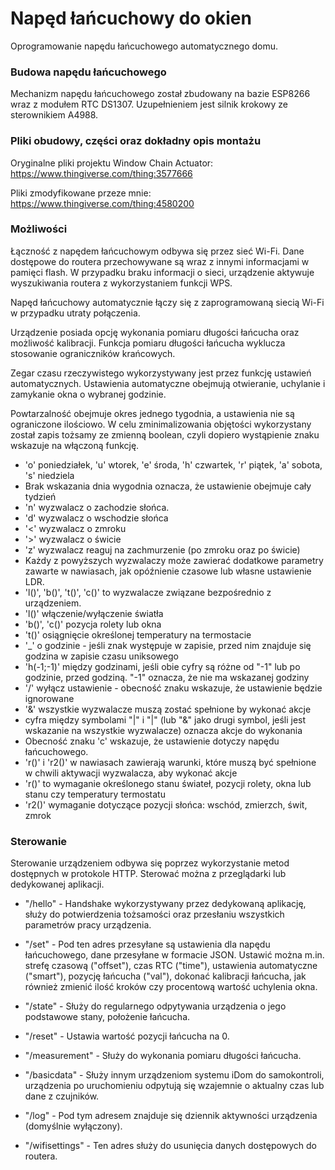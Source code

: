 # Napęd łańcuchowy do okien
Oprogramowanie napędu łańcuchowego automatycznego domu.

### Budowa napędu łańcuchowego
Mechanizm napędu łańcuchowego został zbudowany na bazie ESP8266 wraz z modułem RTC DS1307. Uzupełnieniem jest silnik krokowy ze sterownikiem A4988.

### Pliki obudowy, części oraz dokładny opis montażu
Oryginalne pliki projektu Window Chain Actuator: https://www.thingiverse.com/thing:3577666

Pliki zmodyfikowane przeze mnie: https://www.thingiverse.com/thing:4580200

### Możliwości
Łączność z napędem łańcuchowym odbywa się przez sieć Wi-Fi.
Dane dostępowe do routera przechowywane są wraz z innymi informacjami w pamięci flash.
W przypadku braku informacji o sieci, urządzenie aktywuje wyszukiwania routera z wykorzystaniem funkcji WPS.

Napęd łańcuchowy automatycznie łączy się z zaprogramowaną siecią Wi-Fi w przypadku utraty połączenia.

Urządzenie posiada opcję wykonania pomiaru długości łańcucha oraz możliwość kalibracji. Funkcja pomiaru długości łańcucha wyklucza stosowanie ograniczników krańcowych.

Zegar czasu rzeczywistego wykorzystywany jest przez funkcję ustawień automatycznych.
Ustawienia automatyczne obejmują otwieranie, uchylanie i zamykanie okna o wybranej godzinie.

Powtarzalność obejmuje okres jednego tygodnia, a ustawienia nie są ograniczone ilościowo. W celu zminimalizowania objętości wykorzystany został zapis tożsamy ze zmienną boolean, czyli dopiero wystąpienie znaku wskazuje na włączoną funkcję.

* 'o' poniedziałek, 'u' wtorek, 'e' środa, 'h' czwartek, 'r' piątek, 'a' sobota, 's' niedziela
* Brak wskazania dnia wygodnia oznacza, że ustawienie obejmuje cały tydzień
* 'n' wyzwalacz o zachodzie słońca.
* 'd' wyzwalacz o wschodzie słońca
* '<' wyzwalacz o zmroku
* '>' wyzwalacz o świcie
* 'z' wyzwalacz reaguj na zachmurzenie (po zmroku oraz po świcie)
* Każdy z powyższych wyzwalaczy może zawierać dodatkowe parametry zawarte w nawiasach, jak opóźnienie czasowe lub własne ustawienie LDR.
* 'l()', 'b()', 't()', 'c()' to wyzwalacze związane bezpośrednio z urządzeniem.
* 'l()' włączenie/wyłączenie światła
* 'b()', 'c()' pozycja rolety lub okna
* 't()' osiągnięcie określonej temperatury na termostacie
* '_' o godzinie - jeśli znak występuje w zapisie, przed nim znajduje się godzina w zapisie czasu uniksowego
* 'h(-1;-1)' między godzinami, jeśli obie cyfry są różne od "-1" lub po godzinie, przed godziną. "-1" oznacza, że nie ma wskazanej godziny
* '/' wyłącz ustawienie - obecność znaku wskazuje, że ustawienie będzie ignorowane
* '&' wszystkie wyzwalacze muszą zostać spełnione by wykonać akcje
* cyfra między symbolami "|" i "|" (lub "&" jako drugi symbol, jeśli jest wskazanie na wszystkie wyzwalacze) oznacza akcje do wykonania
* Obecność znaku 'c' wskazuje, że ustawienie dotyczy napędu łańcuchowego.
* 'r()' i 'r2()' w nawiasach zawierają warunki, które muszą być spełnione w chwili aktywacji wyzwalacza, aby wykonać akcje
* 'r()' to wymaganie określonego stanu świateł, pozycji rolety, okna lub stanu czy temperatury termostatu
* 'r2()' wymaganie dotyczące pozycji słońca: wschód, zmierzch, świt, zmrok


### Sterowanie
Sterowanie urządzeniem odbywa się poprzez wykorzystanie metod dostępnych w protokole HTTP. Sterować można z przeglądarki lub dedykowanej aplikacji.

* "/hello" - Handshake wykorzystywany przez dedykowaną aplikację, służy do potwierdzenia tożsamości oraz przesłaniu wszystkich parametrów pracy urządzenia.

* "/set" - Pod ten adres przesyłane są ustawienia dla napędu łańcuchowego, dane przesyłane w formacie JSON. Ustawić można m.in. strefę czasową ("offset"), czas RTC ("time"), ustawienia automatyczne ("smart"), pozycję łańcucha ("val"), dokonać kalibracji łańcucha, jak również zmienić ilość kroków czy procentową wartość uchylenia okna.

* "/state" - Służy do regularnego odpytywania urządzenia o jego podstawowe stany, położenie łańcucha.

* "/reset" - Ustawia wartość pozycji łańcucha na 0.

* "/measurement" - Służy do wykonania pomiaru długości łańcucha.

* "/basicdata" - Służy innym urządzeniom systemu iDom do samokontroli, urządzenia po uruchomieniu odpytują się wzajemnie o aktualny czas lub dane z czujników.

* "/log" - Pod tym adresem znajduje się dziennik aktywności urządzenia (domyślnie wyłączony).

* "/wifisettings" - Ten adres służy do usunięcia danych dostępowych do routera.
